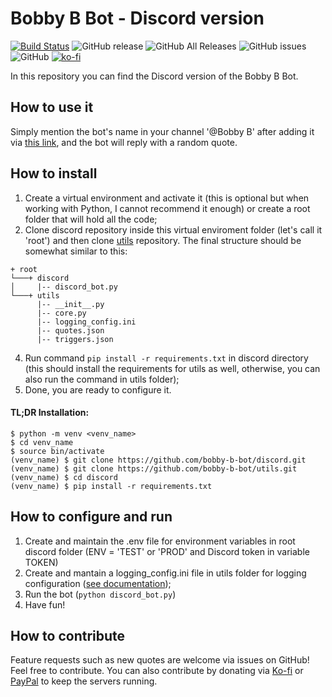 # Bobby B Bot - Discord version
[![Build Status](https://travis-ci.org/bobby-b-bot/discord.svg?branch=master)](https://travis-ci.org/bobby-b-bot/discord) ![GitHub release](https://img.shields.io/github/release/bobby-b-bot/discord.svg) ![GitHub All Releases](https://img.shields.io/github/downloads/bobby-b-bot/discord/total.svg) ![GitHub issues](https://img.shields.io/github/issues-raw/bobby-b-bot/discord.svg) ![GitHub](https://img.shields.io/github/license/bobby-b-bot/discord.svg) [![ko-fi](https://www.ko-fi.com/img/githubbutton_sm.svg)](https://ko-fi.com/L3L814HD5)

In this repository you can find the Discord version of the Bobby B Bot.  

## How to use it

Simply mention the bot's name in your channel '@Bobby B' after adding it via [this link](https://bit.ly/2C0kogN), and the bot will reply with a random quote.

## How to install

1. Create a virtual environment and activate it (this is optional but when working with Python, I cannot recommend it enough) or create a root folder that will hold all the code;
2. Clone discord repository inside this virtual enviroment folder (let's call it 'root') and then clone [utils](https://github.com/bobby-b-bot/utils.git) repository. The final structure should be somewhat similar to this:

```
+ root
└───+ discord
│     |-- discord_bot.py
└───+ utils
      |-- __init__.py
      |-- core.py
      |-- logging_config.ini
      |-- quotes.json
      |-- triggers.json
```

4. Run command `pip install -r requirements.txt` in discord directory (this should install the requirements for utils as well, otherwise, you can also run the command in utils folder);
5. Done, you are ready to configure it.

#### TL;DR Installation:

```
$ python -m venv <venv_name>
$ cd venv_name
$ source bin/activate
(venv_name) $ git clone https://github.com/bobby-b-bot/discord.git
(venv_name) $ git clone https://github.com/bobby-b-bot/utils.git
(venv_name) $ cd discord
(venv_name) $ pip install -r requirements.txt
```

## How to configure and run

1. Create and maintain the .env file for environment variables in root discord folder (ENV = 'TEST' or 'PROD' and Discord token in variable TOKEN) 
1. Create and mantain a logging_config.ini file in utils folder for logging configuration ([see documentation](https://docs.python.org/3/library/logging.config.html#logging-config-fileformat));
1. Run the bot (`python discord_bot.py`)
1. Have fun!

## How to contribute

Feature requests such as new quotes are welcome via issues on GitHub! Feel free to contribute. You can also contribute by donating via [Ko-fi](https://ko-fi.com/L3L814HD5) or [PayPal](http://paypal.me/felipezanettini) to keep the servers running.
